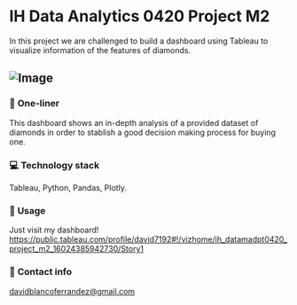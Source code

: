 # IH Data Analytics 0420 Project M2

In this project we are challenged to build a dashboard using Tableau to visualize information of the features of diamonds.

![Image](images/app.png)
---

### :running: **One-liner**
This dashboard shows an in-depth analysis of a provided dataset of diamonds in order to stablish a good decision making process for buying one.

### :computer: **Technology stack**
Tableau, Python, Pandas, Plotly.


### :see_no_evil: **Usage**
Just visit my dashboard! https://public.tableau.com/profile/david7192#!/vizhome/ih_datamadpt0420_project_m2_16024385942730/Story1

### :love_letter: **Contact info**
davidblancoferrandez@gmail.com
